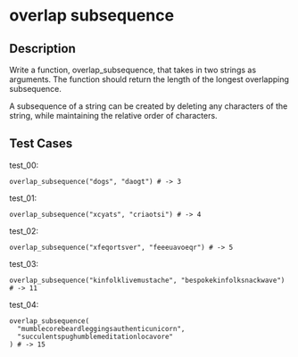 # overlap subsequence

## Description

Write a function, overlap_subsequence, that takes in two strings as arguments. The function should return the length of the longest overlapping subsequence.

A subsequence of a string can be created by deleting any characters of the string, while maintaining the relative order of characters.

## Test Cases

test_00:

```text
overlap_subsequence("dogs", "daogt") # -> 3
```

test_01:

```text
overlap_subsequence("xcyats", "criaotsi") # -> 4
```

test_02:

```text
overlap_subsequence("xfeqortsver", "feeeuavoeqr") # -> 5
```

test_03:

```text
overlap_subsequence("kinfolklivemustache", "bespokekinfolksnackwave") # -> 11
```

test_04:

```text
overlap_subsequence(
  "mumblecorebeardleggingsauthenticunicorn",
  "succulentspughumblemeditationlocavore"
) # -> 15
```
